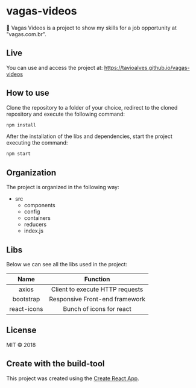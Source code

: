# vagas-videos

:movie_camera: Vagas Vídeos is a project to show my skills for a job opportunity at "vagas.com.br".

## Live 

You can use and access the project at: https://tavioalves.github.io/vagas-videos

## How to use

Clone the repository to a folder of your choice, redirect to the cloned repository and execute the following command:

```javascript
npm install
```
After the installation of the libs and dependencies, start the project executing the command:

```javascript
npm start
```

## Organization

The project is organized in the following way:

- src    
  - components
  - config
  - containers
  - reducers
  - index.js

## Libs

Below we can see all the libs used in the project:

Name | Function
|:---:| :-----:|
axios | Client to execute HTTP requests
bootstrap | Responsive Front-end framework
react-icons | Bunch of icons for react

## License

MIT © 2018

## Create with the build-tool

This project was created using the [Create React App](https://github.com/facebookincubator/create-react-app).